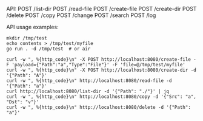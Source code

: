 API:
POST /list-dir
POST /read-file
POST /create-file
POST /create-dir
POST /delete
POST /copy
POST /change
POST /search
POST /log

API usage examples:

```
mkdir /tmp/test
echo contents > /tmp/test/myfile
go run . -d /tmp/test  # or air
```

```
curl -w ", %{http_code}\n" -X POST http://localhost:8080/create-file -F 'payload={"Path":"a","Type":"File"}' -F 'file=@/tmp/test/myfile'
curl -w ", %{http_code}\n" -X POST http://localhost:8080/create-dir -d '{"Path": "A"}'
curl -w ", %{http_code}\n" http://localhost:8080/read-file -d '{"Path": "a"}'
curl http://localhost:8080/list-dir -d '{"Path": "./"}' | jq
curl -w ", %{http_code}\n" http://localhost:8080/copy -d '{"Src": "a", "Dst": "v"}'
curl -w ", %{http_code}\n" http://localhost:8080/delete -d '{"Path": "a"}'
```
